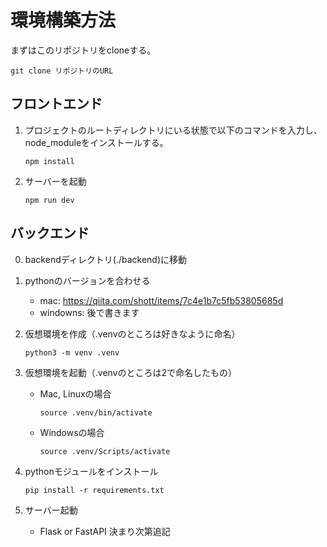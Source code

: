 # 環境構築方法
まずはこのリポジトリをcloneする。
```
git clone リポジトリのURL
```
## フロントエンド
1. プロジェクトのルートディレクトリにいる状態で以下のコマンドを入力し、node_moduleをインストールする。

    ```
    npm install
    ```

2. サーバーを起動

    ```
    npm run dev
    ```

## バックエンド
0. backendディレクトリ(./backend)に移動
1. pythonのバージョンを合わせる
    - mac: https://qiita.com/shott/items/7c4e1b7c5fb53805685d
    - windowns: 後で書きます
2. 仮想環境を作成（.venvのところは好きなように命名）

    ```
    python3 -m venv .venv
    ```

3. 仮想環境を起動（.venvのところは2で命名したもの）

    - Mac, Linuxの場合
      ```
      source .venv/bin/activate
      ```

    - Windowsの場合
      ```
      source .venv/Scripts/activate
      ```

4. pythonモジュールをインストール

    ```
    pip install -r requirements.txt
    ```

5. サーバー起動
    - Flask or FastAPI 決まり次第追記